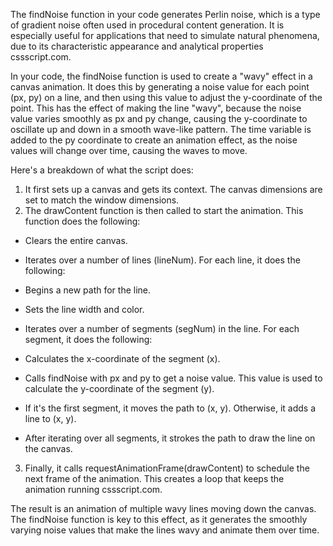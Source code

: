 The findNoise function in your code generates Perlin noise, which is a type of gradient noise often used in procedural content generation. It is especially useful for applications that need to simulate natural phenomena, due to its characteristic appearance and analytical properties cssscript.com.

In your code, the findNoise function is used to create a "wavy" effect in a canvas animation. It does this by generating a noise value for each point (px, py) on a line, and then using this value to adjust the y-coordinate of the point. This has the effect of making the line "wavy", because the noise value varies smoothly as px and py change, causing the y-coordinate to oscillate up and down in a smooth wave-like pattern. The time variable is added to the py coordinate to create an animation effect, as the noise values will change over time, causing the waves to move.

Here's a breakdown of what the script does:

1. It first sets up a canvas and gets its context. The canvas dimensions are set to match the window dimensions.
2. The drawContent function is then called to start the animation. This function does the following:
* Clears the entire canvas.
* Iterates over a number of lines (lineNum). For each line, it does the following:
 * Begins a new path for the line.
 * Sets the line width and color.
 * Iterates over a number of segments (segNum) in the line. For each segment, it does the following:
  * Calculates the x-coordinate of the segment (x).
  * Calls findNoise with px and py to get a noise value. This value is used to calculate the y-coordinate of the segment (y).
  * If it's the first segment, it moves the path to (x, y). Otherwise, it adds a line to (x, y).

 * After iterating over all segments, it strokes the path to draw the line on the canvas.

3. Finally, it calls requestAnimationFrame(drawContent) to schedule the next frame of the animation. This creates a loop that keeps the animation running cssscript.com.

The result is an animation of multiple wavy lines moving down the canvas. The findNoise function is key to this effect, as it generates the smoothly varying noise values that make the lines wavy and animate them over time.